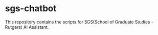 # sgs-chatbot
This repository contains the scripts for SGS(School of Graduate Studies - Rutgers) AI Assistant.
